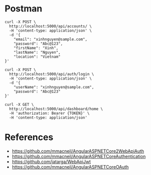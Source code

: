 # Postman

```curl
curl -X POST \
  http://localhost:5000/api/accounts/ \
  -H 'content-type: application/json' \
  -d '{
	"email": "xinhnguyen@sample.com",
	"password": "Abc@123",
	"firstName": "Xinh",
	"lastName": "Nguyen",
	"location": "Vietnam"
}'

curl -X POST \
  http://localhost:5000/api/auth/login \
  -H 'content-type: application/json' \
  -d '{
	"userName": "xinhnguyen@sample.com",
	"password": "Abc@123"
}'

curl -X GET \
  http://localhost:5000/api/dashboard/home \
  -H 'authorization: Bearer {TOKEN}' \
  -H 'content-type: application/json'
```

# References
- https://github.com/mmacneil/AngularASPNETCore2WebApiAuth
- https://github.com/mmacneil/AngularASPNETCoreAuthentication
- https://github.com/jatarga/WebApiJwt
- https://github.com/mmacneil/AngularASPNETCoreOAuth